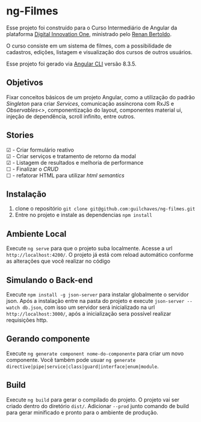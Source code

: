 # ng-Filmes

Esse projeto foi construído para o Curso Intermediário de Angular da plataforma [Digital Innovation One](https://digitalinnovation.one/), ministrado pelo [Renan Bertoldo](https://github.com/RenanRB).

O curso consiste em um sistema de filmes, com a possibilidade de cadastros, edições, listagem e visualização dos cursos de outros usuários.

Esse projeto foi gerado via [Angular CLI](https://github.com/angular/angular-cli) versão 8.3.5.

## Objetivos

Fixar conceitos básicos de um projeto Angular, como a utilização do padrão _Singleton_ para criar _Services_, comunicação assíncrona com RxJS e _Observables<>_, componentização do layout, componentes material ui, injeção de dependência, scroll infinito, entre outros.

## Stories

☑ - Criar formulário reativo<br>
☑ - Criar serviços e tratamento de retorno da modal<br>
☑ - Listagem de resultados e melhoria de performance<br>
☐ - Finalizar o _CRUD_<br>
☐ - refatorar HTML para utilizar _html semantics_<br>

## Instalação

1. clone o repositório `git clone git@github.com:guilchaves/ng-filmes.git`
2. Entre no projeto e instale as dependencias `npm install`

## Ambiente Local

Execute `ng serve` para que o projeto suba localmente. Acesse a url `http://localhost:4200/`. O projeto já está com reload automático conforme as alterações que você realizar no código

## Simulando o Back-end

Execute `npm install -g json-server` para instalar globalmente o servidor json. Após a instalação entre na pasta do projeto e execute `json-server --watch db.json`, com isso um servidor será inicializado na url `http://localhost:3000/`, após a inicialização sera possível realizar requisições http.

## Gerando componente

Execute `ng generate component nome-do-componente` para criar um novo componente. Você também pode usuar `ng generate directive|pipe|service|class|guard|interface|enum|module`.

## Build

Execute `ng build` para gerar o compilado do projeto. O projeto vai ser criado dentro do diretório `dist/`. Adicionar `--prod` junto comando de build para gerar minificado e pronto para o ambiente de produção.

